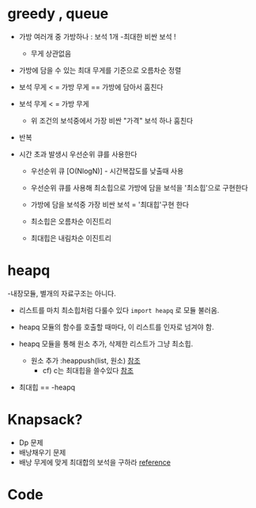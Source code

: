 # greedy , queue

- 가방 여러개 중 가방하나 : 보석 1개 -최대한 비싼 보석 !

  - 무게 상관없음

- 가방에 담을 수 있는 최대 무게를 기준으로 오름차순 정렬

- 보석 무게 < = 가방 무게 == 가방에 담아서 훔친다
- 보석 무게 < = 가방 무게
  - 위 조건의 보석중에서 가장 비싼 "가격" 보석 하나 훔친다
- 반복

- 시간 초과 발생시 우선순위 큐를 사용한다

  - 우선순위 큐 [O(NlogN)] - 시간복잡도를 낮출때 사용

  - 우선순위 큐를 사용해 최소힙으로 가방에 담을 보석을 '최소힙'으로 구현한다
  - 가방에 담을 보석중 가장 비싼 보석 = '최대힙'구현 한다
  - 최소힙은 오름차순 이진트리
  - 최대힙은 내림차순 이진트리

# heapq

-내장모듈, 별개의 자료구조는 아니다.

- 리스트를 마치 최소힙처럼 다룰수 있다
  `import heapq` 로 모듈 불러옴.

- heapq 모듈의 함수를 호출할 때마다, 이 리스트를 인자로 넘겨야 함.
- heapq 모듈을 통해 원소 추가, 삭제한 리스트가 그냥 최소힙.
  - 원소 추가 :heappush(list, 원소)
    [참조](https://bio-info.tistory.com/195)
    - cf) c는 최대힙을 쓸수있다
      [참조](https://jaimemin.tistory.com/760)
- 최대힙 == -heapq

# Knapsack?

- Dp 문제
- 배낭채우기 문제
- 배낭 무게에 맞게 최대합의 보석을 구하라
  [reference](https://gsmesie692.tistory.com/113)

# Code

```

```
